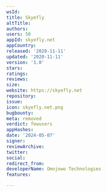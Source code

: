 ```yaml
---
wsId: 
title: Skyefly
altTitle: 
authors: 
users: 50
appId: skyefly.net
appCountry: 
released: '2020-11-11'
updated: '2020-11-11'
version: '1.0'
stars: 
ratings: 
reviews: 
size: 
website: https://skyefly.net
repository: 
issue: 
icon: skyefly.net.png
bugbounty: 
meta: removed
verdict: fewusers
appHashes: 
date: '2024-05-07'
signer: 
reviewArchive: 
twitter: 
social: 
redirect_from: 
developerName: Omojowo Technologies
features: 

---
```


